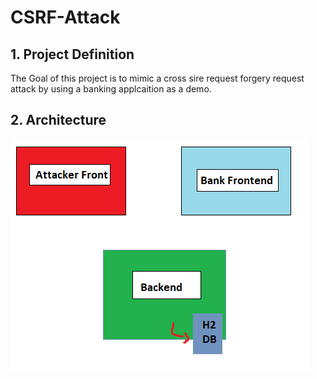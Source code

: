 # CSRF-Attack

## 1. Project Definition

The Goal of this project is to mimic a cross sire request forgery request attack by using a banking applcaition as a demo.


## 2. Architecture
<!-- Images -->
![Markdown Logo](images/diagrams.png)


